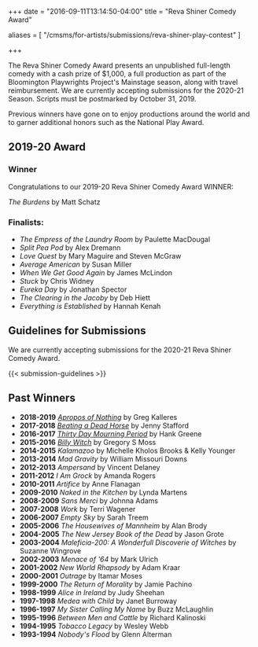 +++
date = "2016-09-11T13:14:50-04:00"
title = "Reva Shiner Comedy Award"

aliases = [
    "/cmsms/for-artists/submissions/reva-shiner-play-contest"
]

+++

The Reva Shiner Comedy Award presents an unpublished full-length comedy with a cash prize of $1,000, a full production as part of the Bloomington Playwrights Project's Mainstage season, along with travel reimbursement. We are currently accepting submissions for the 2020-21 Season. Scripts must be postmarked by October 31, 2019.

Previous winners have gone on to enjoy productions around the world and to garner additional honors such as the National Play Award.

## 2019-20 Award

### Winner

Congratulations to our 2019-20 Reva Shiner Comedy Award WINNER:

_The Burdens_ by Matt Schatz

### Finalists:

* _The Empress of the Laundry Room_ by Paulette MacDougal
* _Split Pea Pod_ by Alex Dremann
* _Love Quest_ by Mary Maguire and Steven McGraw
* _Average American_ by Susan Miller
* _When We Get Good Again_ by James McLindon
* _Stuck_ by Chris Widney
* _Eureka Day_ by Jonathan Spector
* _The Clearing in the Jacoby_ by Deb Hiett
* _Everything is Established_ by Hannah Kenah

## Guidelines for Submissions

We are currently accepting submissions for the 2020-21 Reva Shiner Comedy Award.

{{< submission-guidelines >}}

## Past Winners
* **2018-2019** [_Apropos of Nothing_](/show/2018-2019/apropos-of-nothing) by Greg Kalleres
* **2017-2018** [_Beating a Dead Horse_](/show/2017-2018/beating-a-dead-horse/) by Jenny Stafford
* **2016-2017** [_Thirty Day Mourning Period_](/show/2016-2017/30-day-mourning-period/) by Hank Greene
* **2015-2016** [_Billy Witch_](/show/2015-2016/billy-witch/) by Gregory S Moss
* **2014-2015** _Kalamazoo_ by Michelle Kholos Brooks & Kelly Younger
* **2013-2014** _Mad Gravity_ by William Missouri Downs
* **2012-2013** _Ampersand_ by Vincent Delaney
* **2011-2012** _I Am Grock_ by Amanda Rogers
* **2010-2011** _Artifice_ by Anne Flanagan
* **2009-2010** _Naked in the Kitchen_ by Lynda Martens
* **2008-2009** _Sans Merci_ by Johnna Adams
* **2007-2008** _Work_ by Terri Wagener
* **2006-2007** _Empty Sky_ by Sarah Treem
* **2005-2006** _The Housewives of Mannheim_ by Alan Brody
* **2004-2005** _The New Jersey Book of the Dead_ by Jason Grote
* **2003-2004** _Maleficia-200: A Wonderfull Discoverie of Witches_ by Suzanne Wingrove
* **2002-2003** _Menace of '64_ by Mark Ulrich
* **2001-2002** _New World Rhapsody_ by Adam Kraar
* **2000-2001** _Outrage_ by Itamar Moses
* **1999-2000** _The Return of Morality_ by Jamie Pachino
* **1998-1999** _Alice in Ireland_ by Judy Sheehan
* **1997-1998** _Medea with Child_ by Janet Burroway
* **1996-1997** _My Sister Calling My Name_ by Buzz McLaughlin
* **1995-1996** _Between Men and Cattle_ by Richard Kalinoski
* **1994-1995** _Tobacco Legacy_ by Wesley Webb
* **1993-1994** _Nobody's Flood_ by Glenn Alterman
